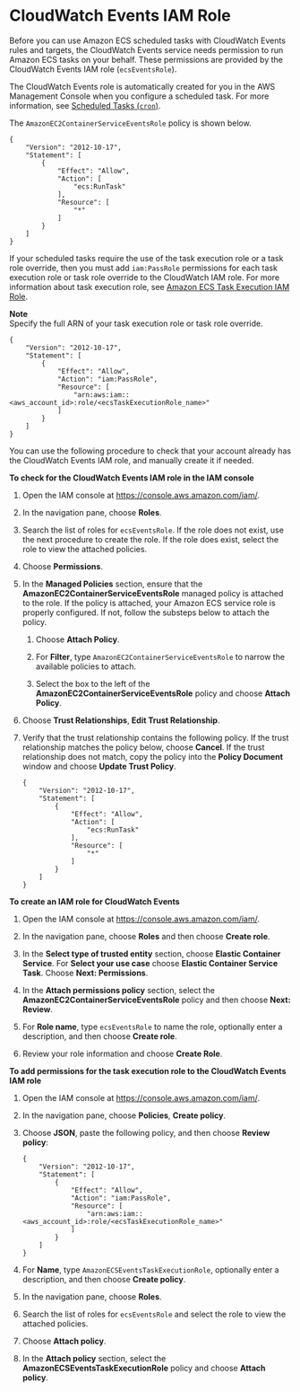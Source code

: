# CloudWatch Events IAM Role<a name="CWE_IAM_role"></a>

Before you can use Amazon ECS scheduled tasks with CloudWatch Events rules and targets, the CloudWatch Events service needs permission to run Amazon ECS tasks on your behalf\. These permissions are provided by the CloudWatch Events IAM role \(`ecsEventsRole`\)\.

The CloudWatch Events role is automatically created for you in the AWS Management Console when you configure a scheduled task\. For more information, see [Scheduled Tasks \(`cron`\)](scheduled_tasks.md)\.

The `AmazonEC2ContainerServiceEventsRole` policy is shown below\.

```
{
    "Version": "2012-10-17",
    "Statement": [
        {
            "Effect": "Allow",
            "Action": [
                "ecs:RunTask"
            ],
            "Resource": [
                "*"
            ]
        }
    ]
}
```

If your scheduled tasks require the use of the task execution role or a task role override, then you must add `iam:PassRole` permissions for each task execution role or task role override to the CloudWatch IAM role\. For more information about task execution role, see [Amazon ECS Task Execution IAM Role](task_execution_IAM_role.md)\.

**Note**  
Specify the full ARN of your task execution role or task role override\.

```
{
    "Version": "2012-10-17",
    "Statement": [
        {
            "Effect": "Allow",
            "Action": "iam:PassRole",
            "Resource": [
                "arn:aws:iam::<aws_account_id>:role/<ecsTaskExecutionRole_name>"
            ]
        }
    ]
}
```

You can use the following procedure to check that your account already has the CloudWatch Events IAM role, and manually create it if needed\.

**To check for the CloudWatch Events IAM role in the IAM console**

1. Open the IAM console at [https://console\.aws\.amazon\.com/iam/](https://console.aws.amazon.com/iam/)\.

1. In the navigation pane, choose **Roles**\.

1. Search the list of roles for `ecsEventsRole`\. If the role does not exist, use the next procedure to create the role\. If the role does exist, select the role to view the attached policies\.

1. Choose **Permissions**\.

1. In the **Managed Policies** section, ensure that the **AmazonEC2ContainerServiceEventsRole** managed policy is attached to the role\. If the policy is attached, your Amazon ECS service role is properly configured\. If not, follow the substeps below to attach the policy\.

   1. Choose **Attach Policy**\.

   1. For **Filter**, type `AmazonEC2ContainerServiceEventsRole` to narrow the available policies to attach\.

   1. Select the box to the left of the **AmazonEC2ContainerServiceEventsRole** policy and choose **Attach Policy**\.

1. Choose **Trust Relationships**, **Edit Trust Relationship**\.

1. Verify that the trust relationship contains the following policy\. If the trust relationship matches the policy below, choose **Cancel**\. If the trust relationship does not match, copy the policy into the **Policy Document** window and choose **Update Trust Policy**\.

   ```
   {
       "Version": "2012-10-17",
       "Statement": [
           {
               "Effect": "Allow",
               "Action": [
                   "ecs:RunTask"
               ],
               "Resource": [
                   "*"
               ]
           }
       ]
   }
   ```

**To create an IAM role for CloudWatch Events**

1. Open the IAM console at [https://console\.aws\.amazon\.com/iam/](https://console.aws.amazon.com/iam/)\.

1. In the navigation pane, choose **Roles** and then choose **Create role**\. 

1. In the **Select type of trusted entity** section, choose **Elastic Container Service**\. For **Select your use case** choose **Elastic Container Service Task**\. Choose **Next: Permissions**\.

1. In the **Attach permissions policy** section, select the **AmazonEC2ContainerServiceEventsRole** policy and then choose **Next: Review**\.

1. For **Role name**, type `ecsEventsRole` to name the role, optionally enter a description, and then choose **Create role**\.

1. Review your role information and choose **Create Role**\. 

**To add permissions for the task execution role to the CloudWatch Events IAM role**

1. Open the IAM console at [https://console\.aws\.amazon\.com/iam/](https://console.aws.amazon.com/iam/)\.

1. In the navigation pane, choose **Policies**, **Create policy**\.

1. Choose **JSON**, paste the following policy, and then choose **Review policy**:

   ```
   {
       "Version": "2012-10-17",
       "Statement": [
           {
               "Effect": "Allow",
               "Action": "iam:PassRole",
               "Resource": [
                   "arn:aws:iam::<aws_account_id>:role/<ecsTaskExecutionRole_name>"
               ]
           }
       ]
   }
   ```

1. For **Name**, type `AmazonECSEventsTaskExecutionRole`, optionally enter a description, and then choose **Create policy**\.

1. In the navigation pane, choose **Roles**\.

1. Search the list of roles for `ecsEventsRole` and select the role to view the attached policies\.

1. Choose **Attach policy**\.

1. In the **Attach policy** section, select the **AmazonECSEventsTaskExecutionRole** policy and choose **Attach policy**\.